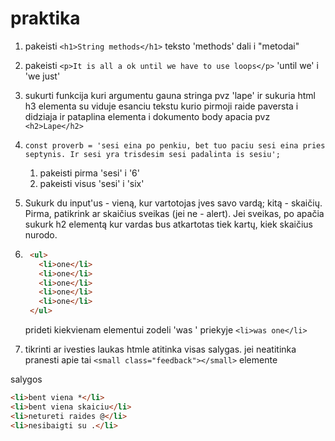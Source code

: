 # praktika

1. pakeisti `<h1>String methods</h1>` teksto 'methods' dali i "metodai"
    
2. pakeisti `<p>It is all a ok until we have to use loops</p>` 'until we' i 'we just'

3. sukurti funkcija kuri argumentu gauna stringa pvz 'lape' ir sukuria html h3 elementa su viduje esanciu tekstu kurio pirmoji raide paversta i didziaja ir pataplina elementa i dokumento body apacia pvz `<h2>Lape</h2>`

4. `const proverb =
  'sesi eina po penkiu, bet tuo paciu sesi eina pries septynis. Ir sesi yra trisdesim sesi padalinta is sesiu';` 
   1. pakeisti pirma 'sesi' i '6' 
   2. pakeisti visus 'sesi' i 'six'

5.  Sukurk du input'us - vieną, kur vartotojas įves savo vardą; kitą - skaičių. Pirma, patikrink ar skaičius sveikas (jei ne - alert). Jei sveikas, po apačia sukurk h2 elementą kur vardas bus atkartotas tiek kartų, kiek skaičius nurodo.

6. ```html
    <ul>
      <li>one</li>
      <li>one</li>
      <li>one</li>
      <li>one</li>
      <li>one</li>
    </ul>
    ```
    prideti kiekvienam elementui zodeli 'was ' priekyje `<li>was one</li>`

7. tikrinti ar ivesties laukas htmle atitinka visas salygas. jei neatitinka pranesti apie tai `<small class="feedback"></small>` elemente
  
salygos
```html
<li>bent viena *</li>
<li>bent viena skaiciu</li>
<li>netureti raides @</li>
<li>nesibaigti su .</li>
```